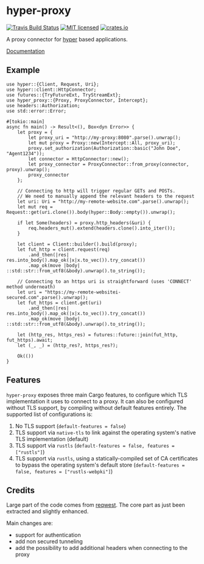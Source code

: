 # hyper-proxy

[![Travis Build Status](https://travis-ci.org/tafia/hyper-proxy.svg?branch=master)](https://travis-ci.org/tafia/hyper-proxy)
[![MIT licensed](https://img.shields.io/badge/license-MIT-blue.svg)](./LICENSE)
[![crates.io](http://meritbadge.herokuapp.com/hyper-proxy)](https://crates.io/crates/hyper-proxy)

A proxy connector for [hyper][1] based applications.

[Documentation][3]

## Example

```rust,no_run
use hyper::{Client, Request, Uri};
use hyper::client::HttpConnector;
use futures::{TryFutureExt, TryStreamExt};
use hyper_proxy::{Proxy, ProxyConnector, Intercept};
use headers::Authorization;
use std::error::Error;

#[tokio::main]
async fn main() -> Result<(), Box<dyn Error>> {
    let proxy = {
        let proxy_uri = "http://my-proxy:8080".parse().unwrap();
        let mut proxy = Proxy::new(Intercept::All, proxy_uri);
        proxy.set_authorization(Authorization::basic("John Doe", "Agent1234"));
        let connector = HttpConnector::new();
        let proxy_connector = ProxyConnector::from_proxy(connector, proxy).unwrap();
        proxy_connector
    };

    // Connecting to http will trigger regular GETs and POSTs.
    // We need to manually append the relevant headers to the request
    let uri: Uri = "http://my-remote-website.com".parse().unwrap();
    let mut req = Request::get(uri.clone()).body(hyper::Body::empty()).unwrap();

    if let Some(headers) = proxy.http_headers(&uri) {
        req.headers_mut().extend(headers.clone().into_iter());
    }

    let client = Client::builder().build(proxy);
    let fut_http = client.request(req)
        .and_then(|res| res.into_body().map_ok(|x|x.to_vec()).try_concat())
        .map_ok(move |body| ::std::str::from_utf8(&body).unwrap().to_string());

    // Connecting to an https uri is straightforward (uses 'CONNECT' method underneath)
    let uri = "https://my-remote-websitei-secured.com".parse().unwrap();
    let fut_https = client.get(uri)
        .and_then(|res| res.into_body().map_ok(|x|x.to_vec()).try_concat())
        .map_ok(move |body| ::std::str::from_utf8(&body).unwrap().to_string());

    let (http_res, https_res) = futures::future::join(fut_http, fut_https).await;
    let (_, _) = (http_res?, https_res?);

    Ok(())
}
```

## Features

`hyper-proxy` exposes three main Cargo features, to configure which TLS implementation it uses to
connect to a proxy. It can also be configured without TLS support, by compiling without default
features entirely. The supported list of configurations is:

1. No TLS support (`default-features = false`)
2. TLS support via `native-tls` to link against the operating system's native TLS implementation
   (default)
3. TLS support via `rustls` (`default-features = false, features = ["rustls"]`)
4. TLS support via `rustls`, using a statically-compiled set of CA certificates to bypass the
   operating system's default store (`default-features = false, features = ["rustls-webpki"]`)

## Credits

Large part of the code comes from [reqwest][2].
The core part as just been extracted and slightly enhanced.

 Main changes are:
- support for authentication
- add non secured tunneling
- add the possibility to add additional headers when connecting to the proxy

[1]: https://crates.io/crates/hyper
[2]: https://github.com/seanmonstar/reqwest
[3]: https://docs.rs/hyper-proxy
